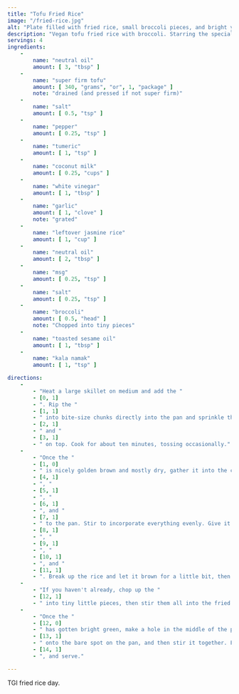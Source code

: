 ```yaml
---
title: "Tofu Fried Rice"
image: "/fried-rice.jpg"
alt: "Plate filled with fried rice, small broccoli pieces, and bright yellow tofu."
description: "Vegan tofu fried rice with broccoli. Starring the special guest: kala namak."
servings: 4
ingredients:
    -
        name: "neutral oil"
        amount: [ 3, "tbsp" ]
    -
        name: "super firm tofu"
        amount: [ 340, "grams", "or", 1, "package" ]
        note: "drained (and pressed if not super firm)"
    -
        name: "salt"
        amount: [ 0.5, "tsp" ]
    -
        name: "pepper"
        amount: [ 0.25, "tsp" ]
    -
        name: "tumeric"
        amount: [ 1, "tsp" ]
    -
        name: "coconut milk"
        amount: [ 0.25, "cups" ]
    -
        name: "white vinegar"
        amount: [ 1, "tbsp" ]
    -
        name: "garlic"
        amount: [ 1, "clove" ]
        note: "grated"
    -
        name: "leftover jasmine rice"
        amount: [ 1, "cup" ]
    -
        name: "neutral oil"
        amount: [ 2, "tbsp" ]
    -
        name: "msg"
        amount: [ 0.25, "tsp" ]
    -
        name: "salt"
        amount: [ 0.25, "tsp" ]
    -
        name: "broccoli"
        amount: [ 0.5, "head" ]
        note: "Chopped into tiny pieces"
    -
        name: "toasted sesame oil"
        amount: [ 1, "tbsp" ]
    -
        name: "kala namak"
        amount: [ 1, "tsp" ]

directions:
    -
        - "Heat a large skillet on medium and add the "
        - [0, 1]
        - ". Rip the "
        - [1, 1]
        - " into bite-size chunks directly into the pan and sprinkle the "
        - [2, 1]
        - " and "
        - [3, 1]
        - " on top. Cook for about ten minutes, tossing occasionally."
    -
        - "Once the "
        - [1, 0]
        - " is nicely golden brown and mostly dry, gather it into the center of the pan. Add the "
        - [4, 1]
        - ", "
        - [5, 1]
        - ", "
        - [6, 1]
        - ", and "
        - [7, 1]
        - " to the pan. Stir to incorporate everything evenly. Give it a second, then push everything off to the side and add the "
        - [8, 1]
        - ", "
        - [9, 1]
        - ", "
        - [10, 1]
        - ", and "
        - [11, 1]
        - ". Break up the rice and let it brown for a little bit, then toss it all together."
    -
        - "If you haven't already, chop up the "
        - [12, 1]
        - " into tiny little pieces, then stir them all into the fried rice."
    -
        - "Once the "
        - [12, 0]
        - " has gotten bright green, make a hole in the middle of the pan and turn off the heat. Pour the "
        - [13, 1]
        - " onto the bare spot on the pan, and then stir it together. Finish by dusting the top with the "
        - [14, 1]
        - ", and serve."

---
```

TGI fried rice day.

